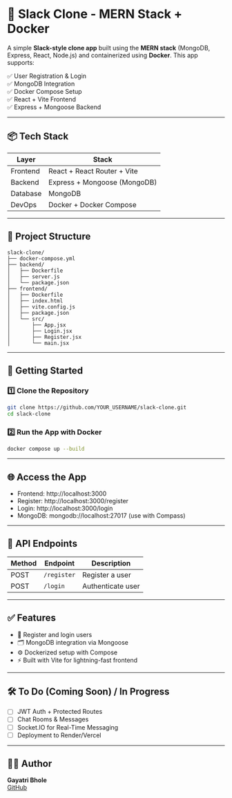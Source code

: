 # 🧩 Slack Clone - MERN Stack + Docker

A simple **Slack-style clone app** built using the **MERN stack** (MongoDB, Express, React, Node.js) and containerized using **Docker**. This app supports:

✅ User Registration & Login  
✅ MongoDB Integration  
✅ Docker Compose Setup  
✅ React + Vite Frontend  
✅ Express + Mongoose Backend

---

## 📦 Tech Stack

| Layer    | Stack                        |
| -------- | ---------------------------- |
| Frontend | React + React Router + Vite  |
| Backend  | Express + Mongoose (MongoDB) |
| Database | MongoDB                      |
| DevOps   | Docker + Docker Compose      |

---

## 📁 Project Structure

```
slack-clone/
├── docker-compose.yml
├── backend/
│   ├── Dockerfile
│   ├── server.js
│   └── package.json
├── frontend/
│   ├── Dockerfile
│   ├── index.html
│   ├── vite.config.js
│   ├── package.json
│   └── src/
│       ├── App.jsx
│       ├── Login.jsx
│       ├── Register.jsx
│       └── main.jsx
```

---

## 🚀 Getting Started

### 1️⃣ Clone the Repository

```bash
git clone https://github.com/YOUR_USERNAME/slack-clone.git
cd slack-clone
```

### 2️⃣ Run the App with Docker

```bash
docker compose up --build
```

---

## 🌐 Access the App

- Frontend: http://localhost:3000
- Register: http://localhost:3000/register
- Login: http://localhost:3000/login
- MongoDB: mongodb://localhost:27017 (use with Compass)

---

## 📌 API Endpoints

| Method | Endpoint     | Description       |
|--------|--------------|-------------------|
| POST   | `/register`  | Register a user   |
| POST   | `/login`     | Authenticate user |

---

## ✅ Features

- 🧾 Register and login users
- 🗂 MongoDB integration via Mongoose
- ⚙️ Dockerized setup with Compose
- ⚡️ Built with Vite for lightning-fast frontend

---

## 🛠 To Do (Coming Soon) / In Progress

- [ ] JWT Auth + Protected Routes
- [ ] Chat Rooms & Messages
- [ ] Socket.IO for Real-Time Messaging
- [ ] Deployment to Render/Vercel

---

## 🧑‍💻 Author

**Gayatri Bhole**  
[GitHub](https://github.com/gayatrib25)
